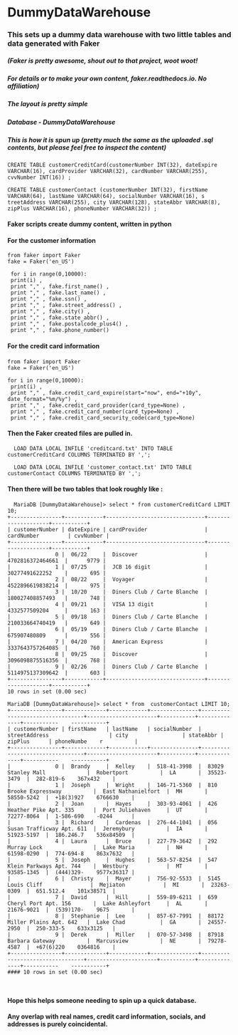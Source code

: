 # DummyDataWarehouse
### This sets up a dummy data warehouse with two little tables and data generated with Faker 
##### (Faker is pretty awesome, shout out to that project, woot woot! 
##### For details or to make your own content, faker.readthedocs.io. No affiliation)

##### The layout is pretty simple
##### Database - DummyDataWarehouse

##### This is how it is spun up (pretty much the same as the uploaded .sql contents, but please feel free to inspect the content)

####
```
CREATE TABLE customerCreditCard(customerNumber INT(32), dateExpire VARCHAR(16), cardProvider VARCHAR(32), cardNumber VARCHAR(255), cvvNumber INT(16)) ;
 
CREATE TABLE customerContact (customerNumber INT(32), firstName VARCHAR(64), lastName VARCHAR(64), socialNumber VARCHAR(16), s    treetAddress VARCHAR(255), city VARCHAR(128), stateAbbr VARCHAR(8), zipPlus VARCHAR(16), phoneNumber VARCHAR(32)) ;
```
 
#### Faker scripts create dummy content, written in python
#### For the customer information
```
from faker import Faker
fake = Faker('en_US')

 for i in range(0,10000):
 print(i) ,
 print "," , fake.first_name() ,
 print "," , fake.last_name() ,
 print "," , fake.ssn() ,
 print "," , fake.street_address() ,
 print "," , fake.city() ,
 print "," , fake.state_abbr() ,
 print "," , fake.postalcode_plus4() ,
 print "," , fake.phone_number()

```
#### For the credit card information
####
```
from faker import Faker
fake = Faker('en_US')

for i in range(0,10000):
 print(i) ,
 print "," , fake.credit_card_expire(start="now", end="+10y", date_format="%m/%y") ,
 print "," , fake.credit_card_provider(card_type=None) ,
 print "," , fake.credit_card_number(card_type=None) ,
 print "," , fake.credit_card_security_code(card_type=None)

```
#### Then the Faker created files are pulled in. 
 
```
  LOAD DATA LOCAL INFILE 'creditcard.txt' INTO TABLE customerCreditCard COLUMNS TERMINATED BY ',';
  
  LOAD DATA LOCAL INFILE 'customer_contact.txt' INTO TABLE customerContact COLUMNS TERMINATED BY ',';
```
  
#### Then there will be two tables that look roughly like : 
#### 
```
  MariaDB [DummyDataWarehouse]> select * from customerCreditCard LIMIT 10;
+----------------+------------+-------------------------------+--------------------+-----------+
| customerNumber | dateExpire | cardProvider                  | cardNumber         | cvvNumber |
+----------------+------------+-------------------------------+--------------------+-----------+
|              0 |  06/22     |  Discover                     |  4702816372464661  |      9779 |
|              1 |  07/25     |  JCB 16 digit                 |  30277491622252    |       695 |
|              2 |  08/22     |  Voyager                      |  4522896619838214  |       975 |
|              3 |  10/20     |  Diners Club / Carte Blanche  |  180027408857493   |       748 |
|              4 |  09/21     |  VISA 13 digit                |  4332577509204     |       163 |
|              5 |  09/18     |  Diners Club / Carte Blanche  |  210033664740419   |       649 |
|              6 |  05/19     |  Diners Club / Carte Blanche  |  675907480809      |       556 |
|              7 |  04/20     |  American Express             |  3337643757264085  |       760 |
|              8 |  09/25     |  Discover                     |  3096098875516356  |       768 |
|              9 |  02/26     |  Diners Club / Carte Blanche  |  5114975137309642  |       603 |
+----------------+------------+-------------------------------+--------------------+-----------+
10 rows in set (0.00 sec)

MariaDB [DummyDataWarehouse]> select * from  customerContact LIMIT 10;
+----------------+-------------+------------+---------------+---------------------------------+----------------------+-----------+--------------+-----------    -----------+
| customerNumber | firstName   | lastName   | socialNumber  | streetAddress                   | city                 | stateAbbr | zipPlus      | phoneNumbe    r          |
+----------------+-------------+------------+---------------+---------------------------------+----------------------+-----------+--------------+-----------    -----------+
|              0 |  Brandy     |  Kelley    |  518-41-3998  |  83029 Stanley Mall             |  Robertport          |  LA       |  35523-3479  |  282-819-6    367x432    |
|              1 |  Joseph     |  Wright    |  146-71-5360  |  810 Brooke Expressway          |  East Nathanielfort  |  MH       |  58550-5242  |  +18(3)927    6766630    |
|              2 |  Joan       |  Hayes     |  303-93-4061  |  426 Heather Pike Apt. 335      |  Port Juliehaven     |  UT       |  72277-8064  |  1-586-690    -0244      |
|              3 |  Richard    |  Cardenas  |  276-44-1041  |  056 Susan Trafficway Apt. 611  |  Jeremybury          |  IA       |  51923-5197  |  186.246.7    536x84509  |
|              4 |  Laura      |  Bruce     |  227-79-3642  |  292 Murray Lock                |  Lake Maria          |  NH       |  61598-0290  |  774-694-8    863x7632   |
|              5 |  Joseph     |  Hughes    |  563-57-8254  |  547 Klein Parkways Apt. 744    |  Westbury            |  MT       |  93585-1345  |  (444)329-    9577x36317 |
|              6 |  Christy    |  Mayer     |  756-92-5533  |  5145 Louis Cliff               |  Mejiaton            |  MI       |  23263-0309  |  651.512.4    101x38571  |
|              7 |  David      |  Hill      |  559-89-6211  |  659 Cheryl Port Apt. 156       |  Lake Ashleyfort     |  AL       |  21676-9021  |  (539)170-    9675       |
|              8 |  Stephanie  |  Lee       |  857-67-7991  |  88172 Miller Plains Apt. 642   |  Lake Chad           |  GA       |  24557-2950  |  250-333-5    633x3125   |
|              9 |  Derek      |  Miller    |  070-57-3498  |  87918 Barbara Gateway          |  Marcusview          |  NE       |  79278-4587  |  +67(6)220    0364816    |
+----------------+-------------+------------+---------------+---------------------------------+----------------------+-----------+--------------+-----------    -----------+
#### 10 rows in set (0.00 sec)

  
```

#### Hope this helps someone needing to spin up a quick database. 
#### Any overlap with real names, credit card information, socials, and addresses is purely coincidental. 
  
